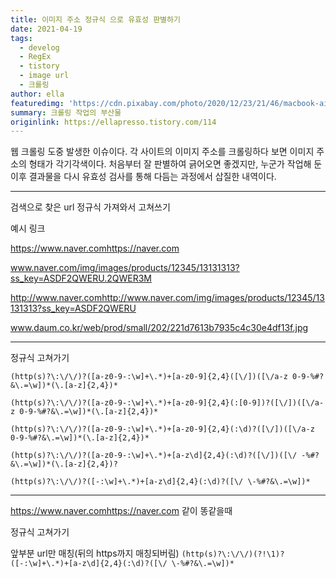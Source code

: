 ```yaml
---
title: 이미지 주소 정규식 으로 유효성 판별하기
date: 2021-04-19
tags:
  - develog
  - RegEx
  - tistory
  - image url
  - 크롤링
author: ella
featuredimg: 'https://cdn.pixabay.com/photo/2020/12/23/21/46/macbook-air-5856077_1280.jpg'
summary: 크롤링 작업의 부산물
originlink: https://ellapresso.tistory.com/114
---
```


웹 크롤링 도중 발생한 이슈이다.
각 사이트의 이미지 주소를 크롤링하다 보면 이미지 주소의 형태가 각기각색이다.
처음부터 잘 판별하여 긁어오면 좋겠지만,
누군가 작업해 둔 이후 결과물을 다시 유효성 검사를 통해 다듬는 과정에서 삽질한 내역이다.

<hr>


검색으로 찾은 url 정규식 가져와서 고쳐쓰기

예시 링크

https://www.naver.comhttps://naver.com

www.naver.com/img/images/products/12345/13131313?ss_key=ASDF2QWERU.2QWER3M

http://www.naver.comhttp://www.naver.com/img/images/products/12345/13131313?ss_key=ASDF2QWERU

www.daum.co.kr/web/prod/small/202/221d7613b7935c4c30e4df13f.jpg



 <hr>


정규식 고쳐가기


``
(http(s)?\:\/\/)?([a-z0-9-:\w]+\.*)+[a-z0-9]{2,4}([\/])([\/a-z 0-9-%#?&\.=\w])*(\.[a-z]{2,4})*
``

``
(http(s)?\:\/\/)?([a-z0-9-:\w]+\.*)+[a-z0-9]{2,4}(:[0-9])?([\/])([\/a-z 0-9-%#?&\.=\w])*(\.[a-z]{2,4})*
``

``
(http(s)?\:\/\/)?([a-z0-9-:\w]+\.*)+[a-z0-9]{2,4}(:\d)?([\/])([\/a-z 0-9-%#?&\.=\w])*(\.[a-z]{2,4})*
``

``
(http(s)?\:\/\/)?([a-z0-9-:\w]+\.*)+[a-z\d]{2,4}(:\d)?([\/])([\/ -%#?&\.=\w])*(\.[a-z]{2,4})?
``

``
(http(s)?\:\/\/)?([-:\w]+\.*)+[a-z\d]{2,4}(:\d)?([\/ \-%#?&\.=\w])*
``
<hr>


https://www.naver.comhttps://naver.com  같이 똥같을때 



정규식 고쳐가기



앞부분 url만 매칭(뒤의 https까지 매칭되버림)
``
(http(s)?\:\/\/)(?!\1)?([-:\w]+\.*)+[a-z\d]{2,4}(:\d)?([\/ \-%#?&\.=\w])*
``